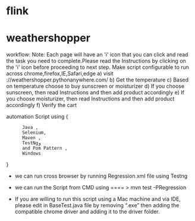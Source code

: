 # flink
# weathershopper

workflow:
Note: Each page will have an 'i' icon that you can click and read the task you need to
complete.Please read the Instructions by clicking on the 'i' icon before proceeding to next step.
Make script configurable to run across chrome,firefox,IE,Safari,edge
a) visit ://weathershopper.pythonanywhere.com/
b) Get the temperature
c) Based on temperature choose to buy sunscreen or moisturizer
d) If you choose sunscreen, then read Instructions and then add product accordingly
e) If you choose moisturizer, then read Instructions and then add product accordingly
f) Verify the cart

  automation Script using {
      
          Java ,
          Selenium,
          Maven , 
          TestNgو
          and Pom Pattern ,
          Windows


  } 
   * we can run cross browser  by running Regression.xml file using Testng
   
   * we can run the Script from CMD using ==== >  mvn test -PRegression
   
   * If you are willing to run this script using a Mac machine and via IDE, please edit in BaseTest.java file by removing “.exe” then adding the compatible chrome driver and   adding it to the driver folder.


